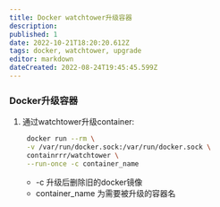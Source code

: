 ```yaml
---
title: Docker watchtower升级容器
description: 
published: 1
date: 2022-10-21T18:20:20.612Z
tags: docker, watchtower, upgrade
editor: markdown
dateCreated: 2022-08-24T19:45:45.599Z
---
```


### Docker升级容器

1. 通过watchtower升级container:

   ```bash
    docker run --rm \
    -v /var/run/docker.sock:/var/run/docker.sock \
    containrrr/watchtower \
    --run-once -c container_name
   ```
   * -c 升级后删除旧的docker镜像
   * container_name 为需要被升级的容器名
